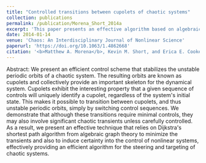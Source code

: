 ```yaml
---
title: "Controlled transitions between cupolets of chaotic systems"
collection: publications
permalink: /publication/Morena_Short_2014a
excerpt: 'This paper presents an effective algorithm based on algebraic graph theory for targeting and transitioning between the cupolets of chaotic systems.'
date: 2014-01-14
venue: 'Chaos: An Interdisciplinary Journal of Nonlinear Science'
paperurl: 'https://doi.org/10.1063/1.4862668'
citation: '<b>Matthew A. Morena</b>, Kevin M. Short, and Erica E. Cooke, "Controlled transitions between cupolets of chaotic systems", Chaos 24(1), 013110 (2014)'
---
```

Abstract: We present an efficient control scheme that stabilizes the unstable periodic orbits of a chaotic system. The resulting orbits are known as cupolets and collectively provide an important skeleton for the dynamical system. Cupolets exhibit the interesting property that a given sequence of controls will uniquely identify a cupolet, regardless of the system's initial state. This makes it possible to transition between cupolets, and thus unstable periodic orbits, simply by switching control sequences. We demonstrate that although these transitions require minimal controls, they may also involve significant chaotic transients unless carefully controlled. As a result, we present an effective technique that relies on Dijkstra's shortest path algorithm from algebraic graph theory to minimize the transients and also to induce certainty into the control of nonlinear systems, effectively providing an efficient algorithm for the steering and targeting of chaotic systems.

